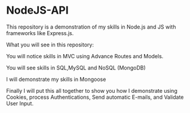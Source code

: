 # NodeJS-API
<p>This repository is a demonstration of my skills in Node.js and JS with frameworks like Express.js. </p>
<p>What you will see in this repository:</p>
<p>You will notice skills in MVC using Advance Routes and Models.</p>
<p>You will see skills in SQL,MySQL and NoSQL (MongoDB)</p>
<p>I will demonstrate my skills in Mongoose</p>
<p>Finally I will put this all together to show you how I demonstrate using Cookies, process Authentications, Send automatic E-mails, and Validate User Input.</p>

